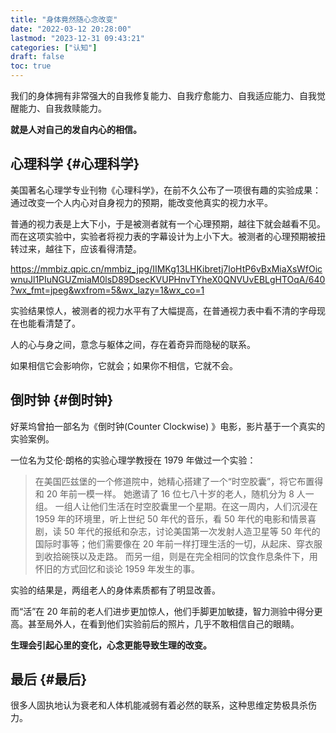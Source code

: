 ```yaml
---
title: "身体竟然随心念改变"
date: "2022-03-12 20:28:00"
lastmod: "2023-12-31 09:43:21"
categories: ["认知"]
draft: false
toc: true
---
```


我们的身体拥有非常强大的自我修复能力、自我疗愈能力、自我适应能力、自我觉醒能力、自我救赎能力。

**就是人对自己的发自内心的相信。**


## 心理科学 {#心理科学}

美国著名心理学专业刊物《心理科学》，在前不久公布了一项很有趣的实验成果：通过改变一个人内心对自身视力的预期，能改变他真实的视力水平。

普通的视力表是上大下小，于是被测者就有一个心理预期，越往下就会越看不见。而在这项实验中，实验者将视力表的字幕设计为上小下大。被测者的心理预期被扭转过来，越往下，应该看得清楚。

<https://mmbiz.qpic.cn/mmbiz_jpg/IIMKg13LHKibretj7loHtP6vBxMiaXsWfOicwnuJl1PIuNGUZmiaM0lsD89DsecKVUPHnvTYheX0QNVUvEBLgHTOqA/640?wx_fmt=jpeg&wxfrom=5&wx_lazy=1&wx_co=1>

实验结果惊人，被测者的视力水平有了大幅提高，在普通视力表中看不清的字母现在也能看清楚了。

人的心与身之间，意念与躯体之间，存在着奇异而隐秘的联系。

如果相信它会影响你，它就会；如果你不相信，它就不会。


## 倒时钟 {#倒时钟}

好莱坞曾拍一部名为《倒时钟(Counter Clockwise) 》电影，影片基于一个真实的实验案例。

一位名为艾伦·朗格的实验心理学教授在 1979 年做过一个实验：

> 在美国匹兹堡的一个修道院中，她精心搭建了一个“时空胶囊”，将它布置得和 20 年前一模一样。
> 她邀请了 16 位七八十岁的老人，随机分为 8 人一组。
> 一组人让他们生活在时空胶囊里一个星期。在这一周内，人们沉浸在 1959 年的环境里，听上世纪 50 年代的音乐，看 50 年代的电影和情景喜剧，读 50 年代的报纸和杂志，讨论美国第一次发射人造卫星等 50 年代的国际时事等；他们需要像在 20 年前一样打理生活的一切，从起床、穿衣服到收拾碗筷以及走路。
> 而另一组，则是在完全相同的饮食作息条件下，用怀旧的方式回忆和谈论 1959 年发生的事。

实验的结果是，两组老人的身体素质都有了明显改善。

而“活”在 20 年前的老人们进步更加惊人，他们手脚更加敏捷，智力测验中得分更高。甚至局外人，在看到他们实验前后的照片，几乎不敢相信自己的眼睛。

**生理会引起心里的变化，心念更能导致生理的改变。**


## 最后 {#最后}

很多人固执地认为衰老和人体机能减弱有着必然的联系，这种思维定势极具杀伤力。